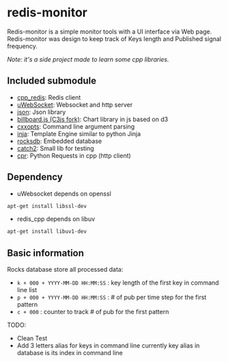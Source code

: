 # redis-monitor

Redis-monitor is a simple monitor tools with a UI interface via Web page. Redis-monitor was design to keep track of Keys length and  Published signal frequency.


*Note: it's a side project made to learn some cpp libraries.*

## Included submodule
- [cpp_redis](https://github.com/Cylix/cpp_redis): Redis client
- [uWebSocket](https://github.com/uNetworking/uWebSockets): Websocket and http server
- [json](https://github.com/nlohmann/json): Json library
- [billboard.js (C3js fork)](https://naver.github.io/billboard.js): Chart library in js based on d3
- [cxxopts](https://github.com/jarro2783/cxxopts): Command line argument parsing
- [inja](https://github.com/pantor/inja): Template Engine similar to python Jinja
- [rocksdb](https://github.com/facebook/rocksdb): Embedded database
- [catch2](https://github.com/catchorg/Catch2): Small lib for testing
- [cpr](https://github.com/whoshuu/cpr): Python Requests in cpp (http client)

## Dependency

* uWebsocket depends on openssl
```bash
apt-get install libssl-dev
```
* redis_cpp depends on libuv
```bash
apt-get install libuv1-dev
```

## Basic information

Rocks database store all processed data:
- `k + 000 + YYYY-MM-DD HH:MM:SS` : key length of the first key in command line list
- `p + 000 + YYYY-MM-DD HH:MM:SS` : # of pub per time step for the first pattern
- `c + 000` : counter to track # of pub for the first pattern

TODO:
- Clean Test
- Add 3 letters alias for keys in command line currently key alias in database is its index in command line
